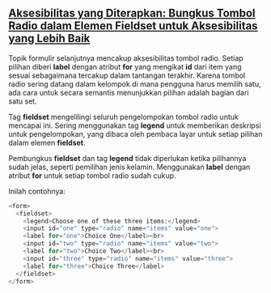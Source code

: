 ## [Aksesibilitas yang Diterapkan: Bungkus Tombol Radio dalam Elemen Fieldset untuk Aksesibilitas yang Lebih Baik](https://learn.freecodecamp.org/responsive-web-design/applied-accessibility/wrap-radio-buttons-in-a-fieldset-element-for-better-accessibility)

Topik formulir selanjutnya mencakup aksesibilitas tombol radio. Setiap pilihan diberi **label** dengan atribut **for** yang mengikat **id** dari item yang sesuai sebagaimana tercakup dalam tantangan terakhir. Karena tombol radio sering datang dalam kelompok di mana pengguna harus memilih satu, ada cara untuk secara semantis menunjukkan pilihan adalah bagian dari satu set.

Tag **fieldset** mengelilingi seluruh pengelompokan tombol radio untuk mencapai ini. Sering menggunakan tag **legend** untuk memberikan deskripsi untuk pengelompokan, yang dibaca oleh pembaca layar untuk setiap pilihan dalam elemen **fieldset**.

Pembungkus **fieldset** dan tag **legend** tidak diperlukan ketika pilihannya sudah jelas, seperti pemilihan jenis kelamin. Menggunakan **label** dengan atribut **for** untuk setiap tombol radio sudah cukup.

Inilah contohnya:

```php
<form>
  <fieldset>
    <legend>Choose one of these three items:</legend>
    <input id="one" type="radio" name="items" value="one">
    <label for="one">Choice One</label><br>
    <input id="two" type="radio" name="items" value="two">
    <label for="two">Choice Two</label><br>
    <input id="three" type="radio" name="items" value="three">
    <label for="three">Choice Three</label>
  </fieldset>
</form>
```




